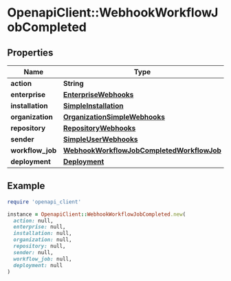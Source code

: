 # OpenapiClient::WebhookWorkflowJobCompleted

## Properties

| Name | Type | Description | Notes |
| ---- | ---- | ----------- | ----- |
| **action** | **String** |  |  |
| **enterprise** | [**EnterpriseWebhooks**](EnterpriseWebhooks.md) |  | [optional] |
| **installation** | [**SimpleInstallation**](SimpleInstallation.md) |  | [optional] |
| **organization** | [**OrganizationSimpleWebhooks**](OrganizationSimpleWebhooks.md) |  | [optional] |
| **repository** | [**RepositoryWebhooks**](RepositoryWebhooks.md) |  |  |
| **sender** | [**SimpleUserWebhooks**](SimpleUserWebhooks.md) |  |  |
| **workflow_job** | [**WebhookWorkflowJobCompletedWorkflowJob**](WebhookWorkflowJobCompletedWorkflowJob.md) |  |  |
| **deployment** | [**Deployment**](Deployment.md) |  | [optional] |

## Example

```ruby
require 'openapi_client'

instance = OpenapiClient::WebhookWorkflowJobCompleted.new(
  action: null,
  enterprise: null,
  installation: null,
  organization: null,
  repository: null,
  sender: null,
  workflow_job: null,
  deployment: null
)
```

